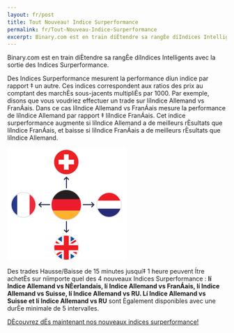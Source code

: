 ```yaml
---
layout: fr/post
title: Tout Nouveau! Indice Surperformance
permalink: fr/Tout-Nouveau-Indice-Surperformance
excerpt: Binary.com est en train díÈtendre sa rangÈe díIndices Intelligents avec la sortie des Indices Surperformance.
---
```


Binary.com est en train díÈtendre sa rangÈe díIndices Intelligents avec la sortie des Indices Surperformance.

Des Indices Surperformance mesurent la performance díun indice par rapport ‡ un autre. Ces indices correspondent aux ratios des prix au comptant des marchÈs sous-jacents multipliÈs par 1000. Par exemple, disons que vous voudriez effectuer un trade sur líIndice Allemand vs FranÁais. Dans ce cas líIndice Allemand vs FranÁais mesure la performance de líIndice Allemand par rapport ‡ líIndice FranÁais. Cet indice surperformance augmente si líIndice Allemand a de meilleurs rÈsultats que líIndice FranÁais, et baisse si líIndice FranÁais a de meilleurs rÈsultats que líIndice Allemand.

![](/post_images/Out-Performance.png)

Des trades Hausse/Baisse de 15 minutes jusquí‡ 1 heure peuvent Ítre achetÈs sur níimporte quel des 4 nouveaux Indices Surperformance : **lí Indice Allemand vs NÈerlandais, lí Indice Allemand vs FranÁais, lí Indice Allemand vs Suisse, lí Indice Allemand vs RU. Lí Indice Allemand vs Suisse et lí Indice Allemand vs RU** sont Ègalement disponibles avec une durÈe minimale de 5 intervalles.

[DÈcouvrez dËs maintenant nos nouveaux indices surperformance!](https://www.binary.com/c/trade.cgi?market=smarties&time=15m&form_name=risefall&expiry_&amount_&H=S0P&currency=USD&underlying_symbol=OPIDAXAEX&amount=100&date_&&l=FR&utm_medium=social&utm_source=blog&utm_content=whatsnew)




